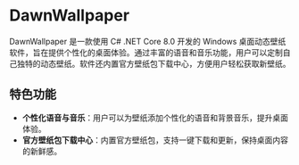 # DawnWallpaper

DawnWallpaper 是一款使用 C# .NET Core 8.0 开发的 Windows 桌面动态壁纸软件，旨在提供个性化的桌面体验。通过丰富的语音和音乐功能，用户可以定制自己独特的动态壁纸。软件还内置官方壁纸包下载中心，方便用户轻松获取新壁纸。

## 特色功能

- **个性化语音与音乐**：用户可以为壁纸添加个性化的语音和背景音乐，提升桌面体验。
- **官方壁纸包下载中心**：内置官方壁纸包，支持一键下载和更新，保持桌面内容的新鲜感。
